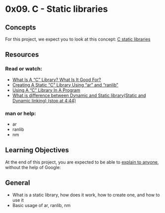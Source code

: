 # 0x09. C - Static libraries

## Concepts
For this project, we expect you to look at this concept:
  [C static libraries](https://intranet.alxswe.com/concepts/61)

## Resources
### Read or watch:

  * [What Is A “C” Library? What Is It Good For?](https://intranet.alxswe.com/rltoken/XB1iH0qE6gshx0x8TfRAPQ)
  * [Creating A Static “C” Library Using “ar” and “ranlib”](https://intranet.alxswe.com/rltoken/XB1iH0qE6gshx0x8TfRAPQ)
  * [Using A “C” Library In A Program](https://intranet.alxswe.com/rltoken/XB1iH0qE6gshx0x8TfRAPQ)
  * [What is difference between Dynamic and Static library(Static and Dynamic linking) (stop at 4:44)](https://intranet.alxswe.com/rltoken/PexOGO-npR_ZDQk-SpOR9g)

### man or help:
  * ar
  * ranlib
  * nm
  
## Learning Objectives
At the end of this project, you are expected to be able to [explain to anyone](https://intranet.alxswe.com/rltoken/dkyFVPYqNQb2pkuknMb9Sw), without the help of Google:

## General
  * What is a static library, how does it work, how to create one, and how to use it
  * Basic usage of ar, ranlib, nm
